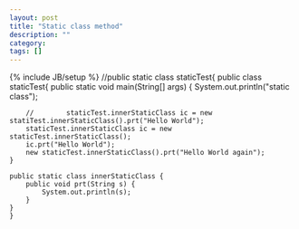 ```yaml
---
layout: post
title: "Static class method"
description: ""
category: 
tags: []
---
```

{% include JB/setup %}
    //public static class staticTest{
    public class staticTest{
        public static void main(String[] args) {
            System.out.println("static class");

        //        staticTest.innerStaticClass ic = new statiTest.innerStaticClass().prt("Hello World");
        staticTest.innerStaticClass ic = new staticTest.innerStaticClass();
        ic.prt("Hello World");
        new staticTest.innerStaticClass().prt("Hello World again");
    }

    public static class innerStaticClass {
        public void prt(String s) {
            System.out.println(s);
        }
    }
    }

